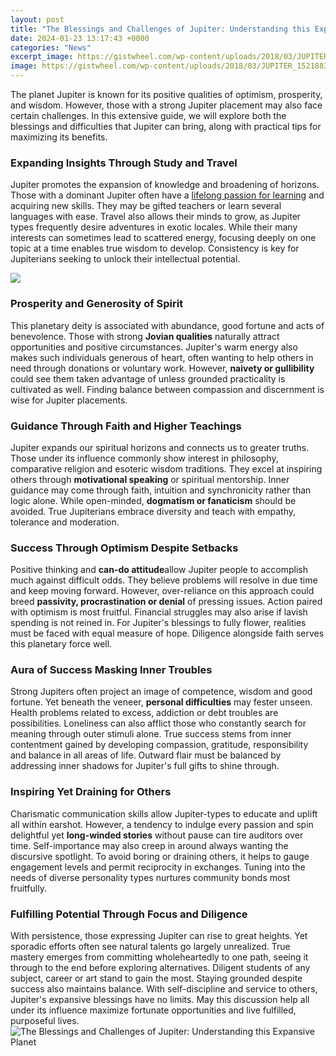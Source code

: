 ```yaml
---
layout: post
title: "The Blessings and Challenges of Jupiter: Understanding this Expansive Planet"
date: 2024-01-23 13:17:43 +0000
categories: "News"
excerpt_image: https://gistwheel.com/wp-content/uploads/2018/03/JUPITER_1521883146.jpg
image: https://gistwheel.com/wp-content/uploads/2018/03/JUPITER_1521883146.jpg
---
```


The planet Jupiter is known for its positive qualities of optimism, prosperity, and wisdom. However, those with a strong Jupiter placement may also face certain challenges. In this extensive guide, we will explore both the blessings and difficulties that Jupiter can bring, along with practical tips for maximizing its benefits.
### Expanding Insights Through Study and Travel
Jupiter promotes the expansion of knowledge and broadening of horizons. Those with a dominant Jupiter often have a [lifelong passion for learning](https://store.fi.io.vn/collection/dog-mom) and acquiring new skills. They may be gifted teachers or learn several languages with ease. Travel also allows their minds to grow, as Jupiter types frequently desire adventures in exotic locales. While their many interests can sometimes lead to scattered energy, focusing deeply on one topic at a time enables true wisdom to develop. Consistency is key for Jupiterians seeking to unlock their intellectual potential.

![](https://images.theconversation.com/files/170611/original/file-20170523-5790-zqbidl.jpg?ixlib=rb-1.1.0&amp;q=30&amp;auto=format&amp;w=600&amp;h=349&amp;fit=crop&amp;dpr=2)
### Prosperity and Generosity of Spirit 
This planetary deity is associated with abundance, good fortune and acts of benevolence. Those with strong **Jovian qualities** naturally attract opportunities and positive circumstances. Jupiter's warm energy also makes such individuals generous of heart, often wanting to help others in need through donations or voluntary work. However, **naivety or gullibility** could see them taken advantage of unless grounded practicality is cultivated as well. Finding balance between compassion and discernment is wise for Jupiter placements.
### Guidance Through Faith and Higher Teachings  
Jupiter expands our spiritual horizons and connects us to greater truths. Those under its influence commonly show interest in philosophy, comparative religion and esoteric wisdom traditions. They excel at inspiring others through **motivational speaking** or spiritual mentorship. Inner guidance may come through faith, intuition and synchronicity rather than logic alone. While open-minded, **dogmatism or fanaticism** should be avoided. True Jupiterians embrace diversity and teach with empathy, tolerance and moderation.
### Success Through Optimism Despite Setbacks
Positive thinking and **can-do attitude**allow Jupiter people to accomplish much against difficult odds. They believe problems will resolve in due time and keep moving forward. However, over-reliance on this approach could breed **passivity, procrastination or denial** of pressing issues. Action paired with optimism is most fruitful. Financial struggles may also arise if lavish spending is not reined in. For Jupiter's blessings to fully flower, realities must be faced with equal measure of hope. Diligence alongside faith serves this planetary force well. 
### Aura of Success Masking Inner Troubles  
Strong Jupiters often project an image of competence, wisdom and good fortune. Yet beneath the veneer, **personal difficulties** may fester unseen. Health problems related to excess, addiction or debt troubles are possibilities. Loneliness can also afflict those who constantly search for meaning through outer stimuli alone. True success stems from inner contentment gained by developing compassion, gratitude, responsibility and balance in all areas of life. Outward flair must be balanced by addressing inner shadows for Jupiter's full gifts to shine through.
### Inspiring Yet Draining for Others
Charismatic communication skills allow Jupiter-types to educate and uplift all within earshot. However, a tendency to indulge every passion and spin delightful yet **long-winded stories** without pause can tire auditors over time. Self-importance may also creep in around always wanting the discursive spotlight. To avoid boring or draining others, it helps to gauge engagement levels and permit reciprocity in exchanges. Tuning into the needs of diverse personality types nurtures community bonds most fruitfully. 
### Fulfilling Potential Through Focus and Diligence
With persistence, those expressing Jupiter can rise to great heights. Yet sporadic efforts often see natural talents go largely unrealized. True mastery emerges from committing wholeheartedly to one path, seeing it through to the end before exploring alternatives. Diligent students of any subject, career or art stand to gain the most. Staying grounded despite success also maintains balance. With self-discipline and service to others, Jupiter's expansive blessings have no limits. May this discussion help all under its influence maximize fortunate opportunities and live fulfilled, purposeful lives.
![The Blessings and Challenges of Jupiter: Understanding this Expansive Planet](https://gistwheel.com/wp-content/uploads/2018/03/JUPITER_1521883146.jpg)